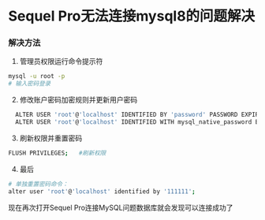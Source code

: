 # Sequel Pro无法连接mysql8的问题解决

### 解决方法

1. 管理员权限运行命令提示符

```bash
mysql -u root -p
# 输入密码登录
```

2. 修改账户密码加密规则并更新用户密码


```bash
  ALTER USER 'root'@'localhost' IDENTIFIED BY 'password' PASSWORD EXPIRE NEVER;   #修改加密规则 
  ALTER USER 'root'@'localhost' IDENTIFIED WITH mysql_native_password BY 'password';   #更新一下用户的密码 
```

3. 刷新权限并重置密码

```bash
FLUSH PRIVILEGES;   #刷新权限 
```

4. 最后

```bash
# 单独重置密码命令：
alter user 'root'@'localhost' identified by '111111';
```

现在再次打开Sequel Pro连接MySQL问题数据库就会发现可以连接成功了